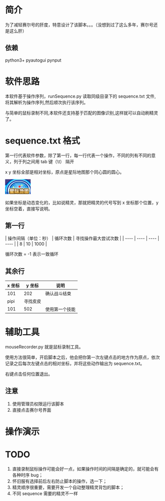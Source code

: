 # 简介
为了减轻赛尔号的肝度，特意设计了该脚本。。。（没想到过了这么多年，赛尔号还是这么肝）
## 依赖
python3+
pyautogui
pynput

# 软件思路
本软件基于操作序列，runSequence.py 读取同级目录下的 sequence.txt 文件,将其解析为操作序列,然后顺次执行该序列。

与简单的鼠标录制不同,本软件还支持基于匹配的图像识别,这样就可以自动刷精灵了。

# sequence.txt 格式
第一行代表软件参数，除了第一行，每一行代表一个操作，不同的列有不同的意义，列于列之间用 tab 键（\t） 隔开

x y 坐标全部是相对坐标，原点是星际地图那个同心圆的圆心。

![原点](原点.png)

如果坐标是动态变化的，比如说精灵，那就把精灵的代号写到 x 坐标那个位置，y 坐标空着，直接写说明。

## 第一行
| 操作间隔（单位：秒）  | 循环次数 | 寻找操作最大尝试次数 |
| ----  | ----  | ----  | ----  |
| 8 | 10 | 1000 |

循环次数 = -1 表示一致循环

##  其余行
| x 坐标  | y 坐标 | 说明  |
|  ----  | ----  | ----  |
| 101  | 202 | 确认战斗结束 |
| pipi  |  寻找皮皮 |  |
| 101  | 502 | 使用第一个技能 |

# 辅助工具
mouseRecorder.py 就是鼠标录制工具。

使用方法很简单，开启脚本之后，他会把你第一次左键点击的地方作为原点，依次记录之后每次左键点击的相对坐标，并将这些动作输出为 sequence.txt。

右键点击任何位置退出。

## 注意
1. 使用管理员权限运行该脚本
2. 直接点击赛尔号界面

# 操作演示


# TODO
1. 直接录制鼠标操作可能会好一点，如果操作时间的间隔是确定的，就可能会有各种时序 bug；
2. 怀旧服有选择前后左右防止脚本的操作，选一下；
3. 精灵顺序很重要，需要开发一个自动整理精灵背包的脚本；
4. 不同 sequence 需要的精灵不一样


